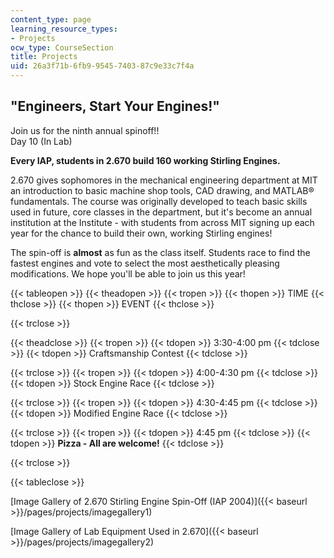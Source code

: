 ```yaml
---
content_type: page
learning_resource_types:
- Projects
ocw_type: CourseSection
title: Projects
uid: 26a3f71b-6fb9-9545-7403-87c9e33c7f4a
---
```


"Engineers, Start Your Engines!"
--------------------------------

Join us for the ninth annual spinoff!!  
Day 10 (In Lab)

**Every IAP, students in 2.670 build 160 working Stirling Engines.**

2.670 gives sophomores in the mechanical engineering department at MIT an introduction to basic machine shop tools, CAD drawing, and MATLAB® fundamentals. The course was originally developed to teach basic skills used in future, core classes in the department, but it's become an annual institution at the Institute - with students from across MIT signing up each year for the chance to build their own, working Stirling engines!

The spin-off is **almost** as fun as the class itself. Students race to find the fastest engines and vote to select the most aesthetically pleasing modifications. We hope you'll be able to join us this year!

{{< tableopen >}}
{{< theadopen >}}
{{< tropen >}}
{{< thopen >}}
TIME
{{< thclose >}}
{{< thopen >}}
EVENT
{{< thclose >}}

{{< trclose >}}

{{< theadclose >}}
{{< tropen >}}
{{< tdopen >}}
3:30-4:00 pm
{{< tdclose >}}
{{< tdopen >}}
Craftsmanship Contest
{{< tdclose >}}

{{< trclose >}}
{{< tropen >}}
{{< tdopen >}}
4:00-4:30 pm
{{< tdclose >}}
{{< tdopen >}}
Stock Engine Race
{{< tdclose >}}

{{< trclose >}}
{{< tropen >}}
{{< tdopen >}}
4:30-4:45 pm
{{< tdclose >}}
{{< tdopen >}}
Modified Engine Race
{{< tdclose >}}

{{< trclose >}}
{{< tropen >}}
{{< tdopen >}}
4:45 pm
{{< tdclose >}}
{{< tdopen >}}
**Pizza - All are welcome!**
{{< tdclose >}}

{{< trclose >}}

{{< tableclose >}}

  

[Image Gallery of 2.670 Stirling Engine Spin-Off (IAP 2004)]({{< baseurl >}}/pages/projects/imagegallery1)

[Image Gallery of Lab Equipment Used in 2.670]({{< baseurl >}}/pages/projects/imagegallery2)
